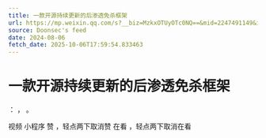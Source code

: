 ```yaml
---
title: 一款开源持续更新的后渗透免杀框架
url: https://mp.weixin.qq.com/s?__biz=MzkxOTUyOTc0NQ==&mid=2247491149&idx=1&sn=63c761854d5a939c59f0bec9fefd393c
source: Doonsec's feed
date: 2024-08-06
fetch_date: 2025-10-06T17:59:54.833463
---
```


# 一款开源持续更新的后渗透免杀框架

：
，
。

视频
小程序
赞
，轻点两下取消赞
在看
，轻点两下取消在看